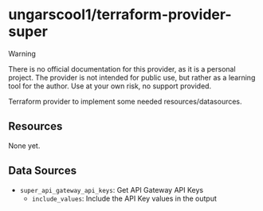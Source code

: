 # ungarscool1/terraform-provider-super

> [!WARNING]
> There is no official documentation for this provider, as it is a personal project.
> The provider is not intended for public use, but rather as a learning tool for the author.
> Use at your own risk, no support provided.

Terraform provider to implement some needed resources/datasources.

## Resources

None yet.

## Data Sources

- `super_api_gateway_api_keys`: Get API Gateway API Keys
  - `include_values`: Include the API Key values in the output